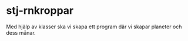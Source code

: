 # stj-rnkroppar
Med hjälp av klasser ska vi skapa ett program där vi skapar planeter och dess månar.
